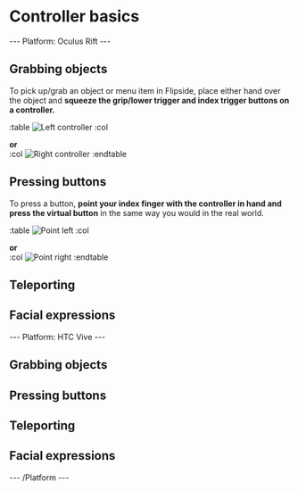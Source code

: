 # Controller basics

--- Platform: Oculus Rift ---

## Grabbing objects

To pick up/grab an object or menu item in Flipside, place either hand over the object and **squeeze the grip/lower trigger and index trigger buttons on a controller.**

:table
	![Left controller](/files/docs/graphics/Oculus-touch-alt_L-trigger_L-grip.png)
:col
	<div class="center middle"><b>or</b></div>
:col
	![Right controller](/files/docs/graphics/Oculus-touch_R-trigger_R-grip.png)
:endtable

## Pressing buttons

To press a button, **point your index finger with the controller in hand and press the virtual button** in the same way you would in the real world.

:table
	![Point left](/files/docs/graphics/Oculus-touch_L-point.png)
:col
	<div class="center middle"><b>or</b></div>
:col
	![Point right](/files/docs/graphics/Oculus-touch_R-point.png)
:endtable

## Teleporting

## Facial expressions

--- Platform: HTC Vive ---

## Grabbing objects

## Pressing buttons

## Teleporting

## Facial expressions

--- /Platform ---
